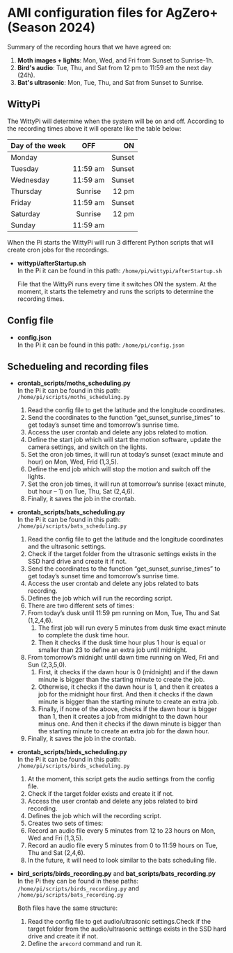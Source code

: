 # AMI configuration files for AgZero+ (Season 2024)

Summary of the recording hours that we have agreed on:

1. **Moth images + lights**: Mon, Wed, and Fri from Sunset to Sunrise-1h.
2. **Bird's audio**: Tue, Thu, and Sat from 12 pm to 11:59 am the next day (24h).
3. **Bat's ultrasonic**: Mon, Tue, Thu, and Sat from Sunset to Sunrise.

## WittyPi

The WittyPi will determine when the system will be on and off. According to the recording times above it will operate like the table below:

| Day of the week   | OFF      | ON     |
| :---------------- | :------: | -----: |
| Monday            |          | Sunset |
| Tuesday           | 11:59 am | Sunset |
| Wednesday         | 11:59 am | Sunset |
| Thursday          | Sunrise  | 12 pm  |
| Friday            | 11:59 am | Sunset |
| Saturday          | Sunrise  | 12 pm  |
| Sunday            | 11:59 am |        |

When the Pi starts the WittyPi will run 3 different Python scripts that will create cron jobs for the recordings.

- **wittypi/afterStartup.sh**  
  In the Pi it can be found in this path: ```/home/pi/wittypi/afterStartup.sh```
  
  File that the WittyPi runs every time it switches ON the system. At the moment, it starts the telemetry and runs the scripts to determine the recording times.

## Config file

- **config.json**  
  In the Pi it can be found in this path: ```/home/pi/config.json```

## Schedueling and recording files

- **crontab_scripts/moths_scheduling.py**  
  In the Pi it can be found in this path: ```/home/pi/scripts/moths_scheduling.py```

  1. Read the config file to get the latitude and the longitude coordinates.
  2. Send the coordinates to the function “get_sunset_sunrise_times” to get today’s sunset time and tomorrow’s sunrise time.
  3. Access the user crontab and delete any jobs related to motion.
  4. Define the start job which will start the motion software, update the camera settings, and switch on the lights.
  5. Set the cron job times, it will run at today’s sunset (exact minute and hour) on Mon, Wed, Frid (1,3,5).
  6. Define the end job which will stop the motion and switch off the lights.
  7. Set the cron job times, it will run at tomorrow’s sunrise (exact minute, but hour – 1) on Tue, Thu, Sat (2,4,6).
  8. Finally, it saves the job in the crontab.

- **crontab_scripts/bats_scheduling.py**  
  In the Pi it can be found in this path: ```/home/pi/scripts/bats_scheduling.py```

  1. Read the config file to get the latitude and the longitude coordinates and the ultrasonic settings.
  2. Check if the target folder from the ultrasonic settings exists in the SSD hard drive and create it if not.
  3. Send the coordinates to the function “get_sunset_sunrise_times” to get today’s sunset time and tomorrow’s sunrise time.
  4. Access the user crontab and delete any jobs related to bats recording.
  5. Defines the job which will run the recording script.
  6. There are two different sets of times:
    1. From today’s dusk until 11:59 pm running on Mon, Tue, Thu and Sat (1,2,4,6).
        1. The first job will run every 5 minutes from dusk time exact minute to complete the dusk time hour.
        2. Then it checks if the dusk time hour plus 1 hour is equal or smaller than 23 to define an extra job until midnight.
    2. From tomorrow’s midnight until dawn time running on Wed, Fri and Sun (2,3,5,0).
        1. First, it checks if the dawn hour is 0 (midnight) and if the dawn minute is bigger than the starting minute to create the job.
        2. Otherwise, it checks if the dawn hour is 1, and then it creates a job for the midnight hour first. And then it checks if the dawn minute is bigger than the starting minute to create an extra job.
        3. Finally, if none of the above, checks if the dawn hour is bigger than 1, then it creates a job from midnight to the dawn hour minus one. And then it checks if the dawn minute is bigger than the starting minute to create an extra job for the dawn hour.
  7. Finally, it saves the job in the crontab.

- **crontab_scripts/birds_scheduling.py**  
  In the Pi it can be found in this path: ```/home/pi/scripts/birds_scheduling.py```

  1. At the moment, this script gets the audio settings from the config file.
  2. Check if the target folder exists and create it if not.
  3. Access the user crontab and delete any jobs related to bird recording.
  4. Defines the job which will the recording script.
  5. Creates two sets of times:
    1. Record an audio file every 5 minutes from 12 to 23 hours on Mon, Wed and Fri (1,3,5).
    2. Record an audio file every 5 minutes from 0 to 11:59 hours on Tue, Thu and Sat (2,4,6).
  6. In the future, it will need to look similar to the bats scheduling file.

- **bird_scripts/birds_recording.py** and **bat_scripts/bats_recording.py**  
  In the Pi they can be found in these paths: ```/home/pi/scripts/birds_recording.py``` and ```/home/pi/scripts/bats_recording.py```
  
  Both files have the same structure:
  1. Read the config file to get audio/ultrasonic settings.Check if the target folder from the audio/ultrasonic settings exists in the SSD hard drive and create it if not.
  2. Define the ```arecord``` command and run it.
